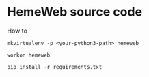 # HemeWeb source code


How to

```
mkvirtualenv -p <your-python3-path> hemeweb

workon hemeweb

pip install -r requirements.txt

```
